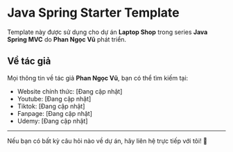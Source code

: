 # Java Spring Starter Template

Template này được sử dụng cho dự án **Laptop Shop** trong series **Java Spring MVC** do **Phan Ngọc Vũ** phát triển.

## Về tác giả
Mọi thông tin về tác giả **Phan Ngọc Vũ**, bạn có thể tìm kiếm tại:

- Website chính thức: [Đang cập nhật]  
- Youtube: [Đang cập nhật]  
- Tiktok: [Đang cập nhật]  
- Fanpage: [Đang cập nhật]  
- Udemy: [Đang cập nhật]  

---

Nếu bạn có bất kỳ câu hỏi nào về dự án, hãy liên hệ trực tiếp với tôi! 🚀
